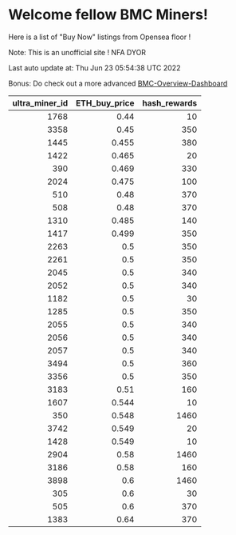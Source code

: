 # Welcome fellow BMC Miners!
Here is a list of "Buy Now" listings from Opensea floor !

Note: This is an unofficial site ! NFA DYOR

Last auto update at: Thu Jun 23 05:54:38 UTC 2022

Bonus: Do check out a more advanced [BMC-Overview-Dashboard](https://dune.com/defifunk/BMC-Overview-Dashboard)


|   ultra_miner_id |   ETH_buy_price |   hash_rewards |
|-----------------:|----------------:|---------------:|
|             1768 |           0.44  |             10 |
|             3358 |           0.45  |            350 |
|             1445 |           0.455 |            380 |
|             1422 |           0.465 |             20 |
|              390 |           0.469 |            330 |
|             2024 |           0.475 |            100 |
|              510 |           0.48  |            370 |
|              508 |           0.48  |            370 |
|             1310 |           0.485 |            140 |
|             1417 |           0.499 |            350 |
|             2263 |           0.5   |            350 |
|             2261 |           0.5   |            350 |
|             2045 |           0.5   |            340 |
|             2052 |           0.5   |            340 |
|             1182 |           0.5   |             30 |
|             1285 |           0.5   |            350 |
|             2055 |           0.5   |            340 |
|             2056 |           0.5   |            340 |
|             2057 |           0.5   |            340 |
|             3494 |           0.5   |            360 |
|             3356 |           0.5   |            350 |
|             3183 |           0.51  |            160 |
|             1607 |           0.544 |             10 |
|              350 |           0.548 |           1460 |
|             3742 |           0.549 |             20 |
|             1428 |           0.549 |             10 |
|             2904 |           0.58  |           1460 |
|             3186 |           0.58  |            160 |
|             3898 |           0.6   |           1460 |
|              305 |           0.6   |             30 |
|              505 |           0.6   |            370 |
|             1383 |           0.64  |            370 |